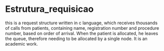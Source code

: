 # Estrutura_requisicao

this is a request structure written in c language, which receives thousands of calls from patients, containing name, registration number and procedure number, based on order of arrival. When the patient is allocated, he leaves the queue, therefore needing to be allocated by a single node. It is an academic work.
